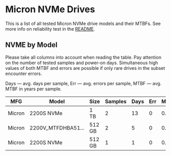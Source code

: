 Micron NVMe Drives
==================

This is a list of all tested Micron NVMe drive models and their MTBFs. See more
info on reliability test in the [README](https://github.com/bsdhw/SMART).

NVME by Model
------------

Please take all columns into account when reading the table. Pay attention on the
number of tested samples and power-on days. Simultaneous high values of both MTBF
and errors are possible if only rare drives in the subset encounter errors.

Days — avg. days per sample,
Err  — avg. errors per sample,
MTBF — avg. MTBF in years per sample.

| MFG       | Model              | Size   | Samples | Days  | Err   | MTBF   |
|-----------|--------------------|--------|---------|-------|-------|--------|
| Micron    | 2200S NVMe         | 1 TB   | 2       | 13    | 0     | 0.04   |
| Micron    | 2200V_MTFDHBA51... | 512 GB | 2       | 5     | 0     | 0.01   |
| Micron    | 2200S NVMe         | 512 GB | 1       | 1     | 0     | 0.00   |
